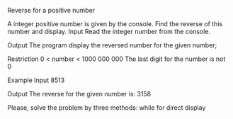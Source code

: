 Reverse for a positive number

A integer positive number is given by the console. Find the reverse of this number and display.
Input
Read the integer number from the console.

Output
The program display the reversed number for the given number;

Restriction
0 < number < 1000 000 000
The last digit for the number is not 0

Example
Input
8513

Output
The reverse for the given number is: 3158

Please, solve the problem by three methods:
while
for
direct display
